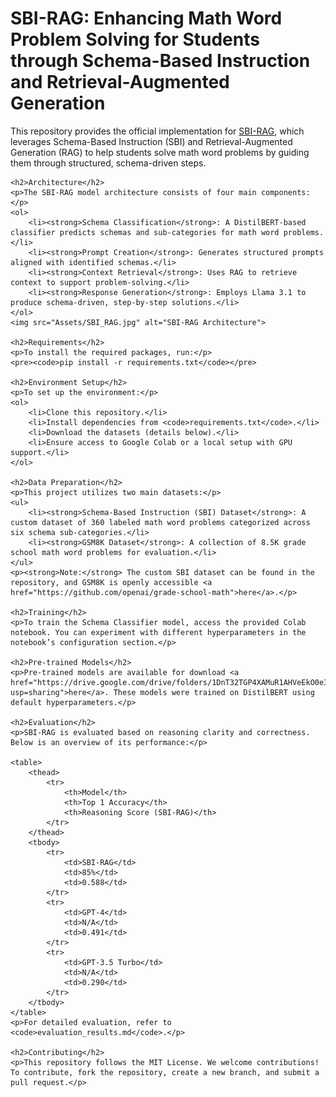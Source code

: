 <!DOCTYPE html>
<html lang="en">
<head>
    <meta charset="UTF-8">
    <meta name="viewport" content="width=device-width, initial-scale=1.0">
    <title>SBI-RAG: Enhancing Math Word Problem Solving for Students</title>
</head>
<body>
    <h1>SBI-RAG: Enhancing Math Word Problem Solving for Students through Schema-Based Instruction and Retrieval-Augmented Generation</h1>
    <p>This repository provides the official implementation for <a href="https://arxiv.org/abs/2410.13293">SBI-RAG</a>, which leverages Schema-Based Instruction (SBI) and Retrieval-Augmented Generation (RAG) to help students solve math word problems by guiding them through structured, schema-driven steps.</p>

    <h2>Architecture</h2>
    <p>The SBI-RAG model architecture consists of four main components:</p>
    <ol>
        <li><strong>Schema Classification</strong>: A DistilBERT-based classifier predicts schemas and sub-categories for math word problems.</li>
        <li><strong>Prompt Creation</strong>: Generates structured prompts aligned with identified schemas.</li>
        <li><strong>Context Retrieval</strong>: Uses RAG to retrieve context to support problem-solving.</li>
        <li><strong>Response Generation</strong>: Employs Llama 3.1 to produce schema-driven, step-by-step solutions.</li>
    </ol>
    <img src="Assets/SBI_RAG.jpg" alt="SBI-RAG Architecture">

    <h2>Requirements</h2>
    <p>To install the required packages, run:</p>
    <pre><code>pip install -r requirements.txt</code></pre>

    <h2>Environment Setup</h2>
    <p>To set up the environment:</p>
    <ol>
        <li>Clone this repository.</li>
        <li>Install dependencies from <code>requirements.txt</code>.</li>
        <li>Download the datasets (details below).</li>
        <li>Ensure access to Google Colab or a local setup with GPU support.</li>
    </ol>

    <h2>Data Preparation</h2>
    <p>This project utilizes two main datasets:</p>
    <ul>
        <li><strong>Schema-Based Instruction (SBI) Dataset</strong>: A custom dataset of 360 labeled math word problems categorized across six schema sub-categories.</li>
        <li><strong>GSM8K Dataset</strong>: A collection of 8.5K grade school math word problems for evaluation.</li>
    </ul>
    <p><strong>Note:</strong> The custom SBI dataset can be found in the repository, and GSM8K is openly accessible <a href="https://github.com/openai/grade-school-math">here</a>.</p>

    <h2>Training</h2>
    <p>To train the Schema Classifier model, access the provided Colab notebook. You can experiment with different hyperparameters in the notebook’s configuration section.</p>

    <h2>Pre-trained Models</h2>
    <p>Pre-trained models are available for download <a href="https://drive.google.com/drive/folders/1DnT32TGP4XAMuR1AHVeEkO0e3nMg_KmI?usp=sharing">here</a>. These models were trained on DistilBERT using default hyperparameters.</p>

    <h2>Evaluation</h2>
    <p>SBI-RAG is evaluated based on reasoning clarity and correctness. Below is an overview of its performance:</p>

    <table>
        <thead>
            <tr>
                <th>Model</th>
                <th>Top 1 Accuracy</th>
                <th>Reasoning Score (SBI-RAG)</th>
            </tr>
        </thead>
        <tbody>
            <tr>
                <td>SBI-RAG</td>
                <td>85%</td>
                <td>0.588</td>
            </tr>
            <tr>
                <td>GPT-4</td>
                <td>N/A</td>
                <td>0.491</td>
            </tr>
            <tr>
                <td>GPT-3.5 Turbo</td>
                <td>N/A</td>
                <td>0.290</td>
            </tr>
        </tbody>
    </table>
    <p>For detailed evaluation, refer to <code>evaluation_results.md</code>.</p>

    <h2>Contributing</h2>
    <p>This repository follows the MIT License. We welcome contributions! To contribute, fork the repository, create a new branch, and submit a pull request.</p>
</body>
</html>
